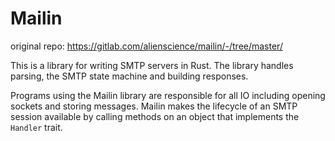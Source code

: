 # Mailin
original repo: https://gitlab.com/alienscience/mailin/-/tree/master/

This is a library for writing SMTP servers in Rust. The library handles parsing, the SMTP state machine and building responses.

Programs using the Mailin library are responsible for all IO including opening sockets and storing messages. Mailin makes the lifecycle of an SMTP session available by calling methods on an object that implements the `Handler` trait.



